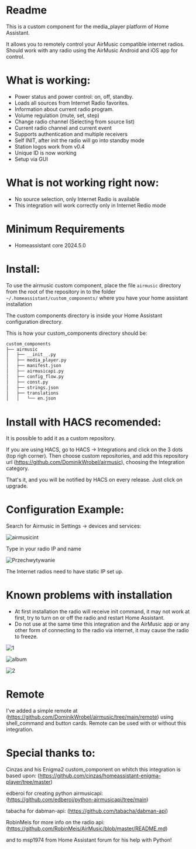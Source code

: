 # Readme

This is a custom component for the media_player platform of Home Assistant.

It allows you to remotely control your AirMusic compatible internet radios. Should work with any radio using the AirMusic Android and iOS app for control.

# What is working:
  - Power status and power control: on, off, standby. 
  - Loads all sources from Internet Radio favorites. 
  - Information about current radio program.
  - Volume regulation (mute, set, step)
  - Change radio channel (Selecting from source list)
  - Current radio channel and current event
  - Supports authentication and multiple receivers
  - Self INIT, after init the radio will go into standby mode
  - Station logos work from v0.4
  - Unique ID is now working
  - Setup via GUI

# What is not working right now:
  - No source selection, only Internet Radio is available
  - This integration will work correctly only in Internet Redio mode

# Minimum Requirements
  - Homeassistant core 2024.5.0

# Install:
To use the airmusic custom component, place the file `airmusic` directory from the root of
the repository in to the folder `~/.homeassistant/custom_components/` where
you have your home assistant installation

The custom components directory is inside your Home Assistant configuration directory.

This is how your custom_components directory should be:
```bash
custom_components
├── airmusic
│   ├── __init__.py
│   ├── media_player.py
│   ├── manifest.json
│   ├── airmusicapi.py
│   ├── config_flow.py
│   ├── const.py
│   ├── strings.json
│   ├── translations
│   │   └── en.json
```
# Install with HACS recomended:
It is possible to add it as a custom repository.

If you are using HACS, go to HACS -> Integrations and click on the 3 dots (top righ corner).
Then choose custom repositories, and add this repository url (https://github.com/DominikWrobel/airmusic), choosing the Integration category.

That's it, and you will be notified by HACS on every release.
Just click on upgrade.

# Configuration Example:
Search for Airmusic in Settings -> devices and services:

![airmusicint](https://github.com/user-attachments/assets/1c270b1b-b57a-4862-8c7d-080da2c12de5)

Type in your radio IP and name

![Przechwytywanie](https://github.com/user-attachments/assets/4e74103b-2ca9-43b6-a67a-82074f343fc8)

The Internet radios need to have static IP set up.

# Known problems with installation

  - At first installation the radio will receive init command, it may not work at first, try to turn on or off the radio and restart Home Assistant.
  - Do not use at the same time this integration and the AirMusic app or any other form of connecting to the radio via internet, it may cause the radio to freeze.


![1](https://github.com/DominikWrobel/airmusic/assets/89667597/c4b380e1-ffc7-4af3-84a3-8b54ec463657)

![album](https://github.com/user-attachments/assets/d7ff1719-38a8-4b89-99a9-31c1b49ac656)

![2](https://github.com/DominikWrobel/airmusic/assets/89667597/a22cdfd1-31da-4774-9fd4-916758d5e019)

# Remote

I've added a simple remote at (https://github.com/DominikWrobel/airmusic/tree/main/remote) using shell_command and button cards. Remote can be used with or without this integration.

# Special thanks to:

Cinzas and his Enigma2 custom_component on whitch this integration is based upon: (https://github.com/cinzas/homeassistant-enigma-player/tree/master)

edberoi for creating python airmusicapi: (https://github.com/edberoi/python-airmusicapi/tree/main)

tabacha for dabman-api: (https://github.com/tabacha/dabman-api) 

RobinMeis for more info on the radio api: (https://github.com/RobinMeis/AirMusic/blob/master/README.md)

and to msp1974 from Home Assistant forum for his help with Python!
